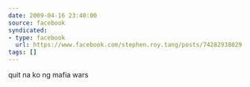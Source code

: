 ```yaml
---
date: 2009-04-16 23:40:00
source: facebook
syndicated:
- type: facebook
  url: https://www.facebook.com/stephen.roy.tang/posts/74282938029
tags: []
---
```


quit na ko ng mafia wars